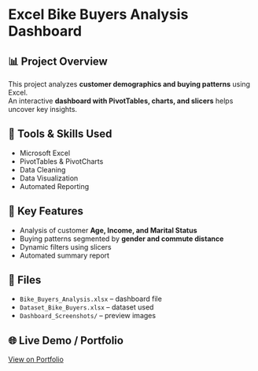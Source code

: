 # Excel Bike Buyers Analysis Dashboard

## 📊 Project Overview
This project analyzes **customer demographics and buying patterns** using Excel.  
An interactive **dashboard with PivotTables, charts, and slicers** helps uncover key insights.

## 🔧 Tools & Skills Used
- Microsoft Excel
- PivotTables & PivotCharts
- Data Cleaning
- Data Visualization
- Automated Reporting

## 🔑 Key Features
- Analysis of customer **Age, Income, and Marital Status**
- Buying patterns segmented by **gender and commute distance**
- Dynamic filters using slicers
- Automated summary report

## 📂 Files
- `Bike_Buyers_Analysis.xlsx` – dashboard file
- `Dataset_Bike_Buyers.xlsx` – dataset used
- `Dashboard_Screenshots/` – preview images

## 🌐 Live Demo / Portfolio
[View on Portfolio](https://satyam-babu-yallamati.github.io/Satyam-portfolio)

